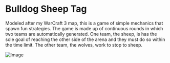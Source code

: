 # Bulldog Sheep Tag

Modeled after my WarCraft 3 map, this is a game of simple mechanics that spawn fun strategies. The game is made up of continuous rounds in which two teams are automatically generated. One team, the sheep, is has the sole goal of reaching the other side of the arena and they must do so within the time limit. The other team, the wolves, work to stop to sheep.

![Image](https://i.imgur.com/VR1d9oB.jpg)
